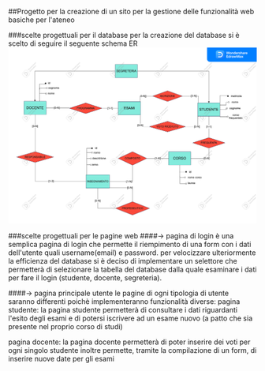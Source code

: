 ##Progetto per la creazione di un sito per la gestione delle funzionalità web basiche per l'ateneo

###scelte progettuali per il database
per la creazione del database si è scelto di seguire il seguente schema ER
![alt text](immagini/Drawing1.png)

###scelte progettuali per le pagine web
####-> pagina di login
è una semplica pagina di login che permette il riempimento di una form con i dati dell'utente quali username(email) e password.
per velocizzare ulteriormente la efficienza del database si è deciso di implementare un selettore che permetterà di selezionare la tabella del database dalla quale esaminare i dati per fare il login (studente, docente, segreteria).

####-> pagina principale utente
le pagine di ogni tipologia di utente saranno differenti poichè implementeranno funzionalità diverse:
pagina studente:
la pagina studente permetterà di consultare i dati riguardanti l'esito degli esami e di potersi iscrivere ad un esame nuovo
(a patto che sia presente nel proprio corso di studi)

pagina docente:
la pagina docente permetterà di poter inserire dei voti per ogni singolo studente inoltre permette, tramite la compilazione di un form, di inserire nuove date per gli esami